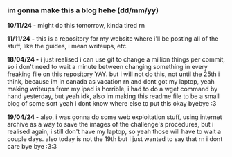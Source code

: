 ### im gonna make this a blog hehe (dd/mm/yy)

**10/11/24 -** might do this tomorrow, kinda tired rn

**11/11/24 -** this is a repository for my website where i'll be posting all of the stuff, like the guides, i mean writeups, etc.

**18/04/24 -** i just realised i can use git to change a million things per commit, so i don't need to wait a minute between changing something in every freaking file on this repository YAY. but i will not do this, not until the 25th i think, because im in canada as vacation rn and dont got my laptop, yeah making writeups from my ipad is horrible, i had to do a wget command by hand yesterday, but yeah idk, also im making this readme file to be a small blog of some sort yeah i dont know where else to put this okay byebye :3

**19/04/24 -** also, i was gonna do some web exploitation stuff, using internet archive as a way to save the images of the challenge's procedures, but i realised again, i still don't have my laptop, so yeah those will have to wait a couple days. also today is not the 19th but i just wanted to say that rn i dont care bye bye :3:3
